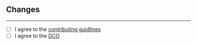 ## Changes

<!-- What did you change? -->

---

<!-- Put an X into the below boxes -->

- [ ] I agree to the [contributing guidlines](CONTRIBUTING.md)
- [ ] I agree to the [DCO](CONTRIBUTING.md#dco)

